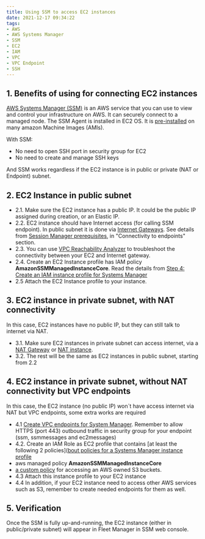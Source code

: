 ```yaml
---
title: Using SSM to access EC2 instances
date: 2021-12-17 09:34:22
tags:
- AWS 
- AWS Systems Manager
- SSM
- EC2
- IAM
- VPC
- VPC Endpoint
- SSH
---
```

## 1. Benefits of using for connecting EC2 instances
[AWS Systems Manager (SSM)](https://docs.aws.amazon.com/systems-manager/latest/userguide/what-is-systems-manager.html) is an AWS service that you can use to view and control your infrastructure on AWS. It can securely connect to a managed node. The SSM Agent is installed in EC2 OS. It is [pre-installed](https://docs.aws.amazon.com/systems-manager/latest/userguide/sysman-install-ssm-agent.html) on many amazon Machine Images (AMIs).

With SSM:
- No need to open SSH port in security group for EC2
- No need to create and manage SSH keys

And SSM works regardless if the EC2 instance is in public or private (NAT or Endpoint) subnet.

## 2. EC2 Instance in public subnet
- 2.1. Make sure the EC2 instance has a public IP. It could be the public IP assigned during creation, or an Elastic IP.
- 2.2. EC2 instance should have Internet access (for calling SSM endpoint). In public subnet it is done via [Internet Gateways](https://docs.aws.amazon.com/vpc/latest/userguide/VPC_Internet_Gateway.html). See details from [Session Manager prerequisites](https://docs.aws.amazon.com/systems-manager/latest/userguide/session-manager-prerequisites.html), in "Connectivity to endpoints" section.
- 2.3. You can use [VPC Reachability Analyzer](https://docs.aws.amazon.com/vpc/latest/reachability/what-is-reachability-analyzer.html) to troubleshoot the connectivity between your EC2 and Internet gateway.
- 2.4. Create an EC2 Instance profile has IAM policy **AmazonSSMManagedInstanceCore**. Read the details from [Step 4: Create an IAM instance profile for Systems Manager](https://docs.aws.amazon.com/systems-manager/latest/userguide/setup-instance-profile.html)
- 2.5  Attach the EC2 Instance profile to your instance.

## 3. EC2 instance in private subnet, with NAT connectivity
In this case, EC2 instances have no public IP, but they can still talk to internet via NAT.
- 3.1. Make sure EC2 instances in private subnet can access internet, via a [NAT Gateway](https://docs.aws.amazon.com/vpc/latest/userguide/vpc-nat-gateway.html) or [NAT instance](https://docs.aws.amazon.com/vpc/latest/userguide/VPC_NAT_Instance.html).
- 3.2. The rest will be the same as EC2 instances in public subnet, starting from 2.2

## 4. EC2 instance in private subnet, without NAT connectivity but VPC endpoints
In this case, the EC2 instance (no public IP) won´t have access internet via NAT but VPC endpoints, some extra works are required
- 4.1 [Create VPC endpoints for System Manager](https://docs.aws.amazon.com/systems-manager/latest/userguide/setup-create-vpc.html#sysman-setting-up-vpc-create). Remember to allow HTTPS (port 443) outbound traffic in security group for your endpoint (ssm, ssmmessages and ec2messages)
- 4.2. Create an IAM Role as EC2 profile that contains [at least the following 2 policies]([bout policies for a Systems Manager instance profile](https://docs.aws.amazon.com/systems-manager/latest/userguide/setup-instance-profile.html#instance-profile-policies-overview)
 - aws managed policy **AmazonSSMManagedInstanceCore** 
 - [a custom policy](https://docs.aws.amazon.com/systems-manager/latest/userguide/setup-instance-profile.html#instance-profile-custom-s3-policy) for accessing an AWS owned S3 buckets.
- 4.3 Attach this instance profile to your EC2 instance
- 4.4 In addition, if your EC2 instance need to access other AWS services such as S3, remember to create needed endpoints for them as well.

## 5. Verification
Once the SSM is fully up-and-running, the EC2 instance (either in public/private subnet) will appear in Fleet Manager in SSM web console. 